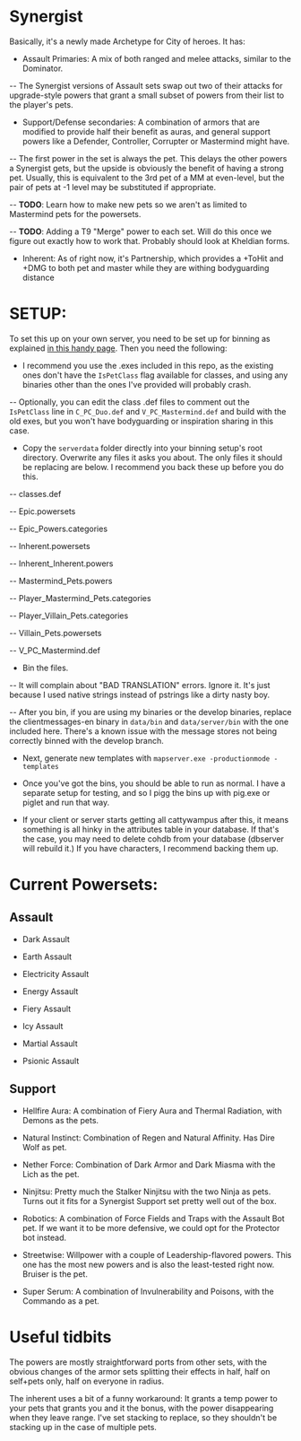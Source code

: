 # Synergist
Basically, it's a newly made Archetype for City of heroes. It has:

 - Assault Primaries: A mix of both ranged and melee attacks, similar to the Dominator.
 
 -- The Synergist versions of Assault sets swap out two of their attacks for upgrade-style powers that grant a small subset of powers from their list to the player's pets.
 
- Support/Defense secondaries: A combination of armors that are modified to provide half their benefit as auras, and general support powers like a Defender, Controller, Corrupter or Mastermind might have.

-- The first power in the set is always the pet. This delays the other powers a Synergist gets, but the upside is obviously the benefit of having a strong pet. Usually, this is equivalent to the 3rd pet of a MM at even-level, but the pair of pets at -1 level may be substituted if appropriate.

-- **TODO**: Learn how to make new pets so we aren't as limited to Mastermind pets for the powersets.

-- **TODO**: Adding a T9 "Merge" power to each set. Will do this once we figure out exactly how to work that. Probably should look at Kheldian forms.

- Inherent: As of right now, it's Partnership, which provides a +ToHit and +DMG to both pet and master while they are withing bodyguarding distance

# SETUP:

To set this up on your own server, you need to be set up for binning as explained [in this handy page](https://corps.ouro-comdev.com/index.php?title=Server_Setup_for_Making_Bins). Then you need the following:
- I recommend you use the .exes included in this repo, as the existing ones don't have the `IsPetClass` flag available for classes, and using any binaries other than the ones I've provided will probably crash.

-- Optionally, you can edit the class .def files to comment out the `IsPetClass` line in `C_PC_Duo.def` and `V_PC_Mastermind.def` and build with the old exes, but you won't have bodyguarding or inspiration sharing in this case.

- Copy the `serverdata` folder directly into your binning setup's root directory. Overwrite any files it asks you about. The only files it should be replacing are below. I recommend you back these up before you do this.

-- classes.def

-- Epic.powersets

-- Epic_Powers.categories

-- Inherent.powersets

-- Inherent_Inherent.powers

-- Mastermind_Pets.powers

-- Player_Mastermind_Pets.categories

-- Player_Villain_Pets.categories

-- Villain_Pets.powersets

-- V_PC_Mastermind.def

- Bin the files.

-- It will complain about "BAD TRANSLATION" errors. Ignore it. It's just because I used native strings instead of pstrings like a dirty nasty boy.

-- After you bin, if you are using my binaries or the develop binaries, replace the clientmessages-en binary in `data/bin` and `data/server/bin` with the one included here. There's a known issue with the message stores not being correctly binned with the develop branch.

- Next, generate new templates with `mapserver.exe -productionmode -templates`

- Once you've got the bins, you should be able to run as normal. I have a separate setup for testing, and so I pigg the bins up with pig.exe or piglet and run that way.

- If your client or server starts getting all cattywampus after this, it means something is all hinky in the attributes table in your database. If that's the case, you may need to delete cohdb from your database (dbserver will rebuild it.) If you have characters, I recommend backing them up.

# Current Powersets:
## Assault

- Dark Assault

- Earth Assault

- Electricity Assault

- Energy Assault

- Fiery Assault

- Icy Assault

- Martial Assault

- Psionic Assault

## Support

- Hellfire Aura: A combination of Fiery Aura and Thermal Radiation, with Demons as the pets.

- Natural Instinct: Combination of Regen and Natural Affinity. Has Dire Wolf as pet.

- Nether Force: Combination of Dark Armor and Dark Miasma with the Lich as the pet.

- Ninjitsu: Pretty much the Stalker Ninjitsu with the two Ninja as pets. Turns out it fits for a Synergist Support set pretty well out 
of the box.

- Robotics: A combination of Force Fields and Traps with the Assault Bot pet. If we want it to be more defensive, we could opt for the Protector bot instead.

- Streetwise: Willpower with a couple of Leadership-flavored powers. This one has the most new powers and is also the least-tested right now. Bruiser is the pet.

- Super Serum: A combination of Invulnerability and Poisons, with the Commando as a pet.

# Useful tidbits

The powers are mostly straightforward ports from other sets, with the obvious changes of the armor sets splitting their effects in half, half on self+pets only, half on everyone in radius.

The inherent uses a bit of a funny workaround: It grants a temp power to your pets that grants you and it the bonus, with the power disappearing when they leave range. I've set stacking to replace, so they shouldn't be stacking up in the case of multiple pets.
